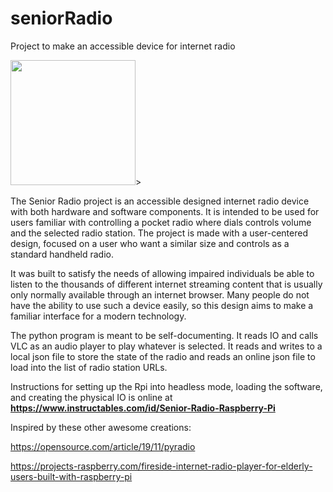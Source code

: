 # seniorRadio
Project to make an accessible device for internet radio

<img src="https://i.imgur.com/R6uO1aB.jpg" width="200px" >>

The Senior Radio project is an accessible designed internet radio device with both hardware and software components. It is intended to be used for users familiar with controlling a pocket radio where dials controls volume and the selected radio station. The project is made with a user-centered design, focused on a user who want a similar size and controls as a standard handheld radio.

It was built to satisfy the needs of allowing impaired individuals be able to listen to the thousands of different internet streaming content that is usually only normally available through an internet browser. Many people do not have the ability to use such a device easily, so this design aims to make a familiar interface for a modern technology.

The python program is meant to be self-documenting. It reads IO and calls VLC as an audio player to play whatever is selected. It reads and writes to a local json file to store the state of the radio and reads an online json file to load into the list of radio station URLs.

Instructions for setting up the Rpi into headless mode, loading the software, and creating the physical IO is online at <b>https://www.instructables.com/id/Senior-Radio-Raspberry-Pi</b>

Inspired by these other awesome creations:

https://opensource.com/article/19/11/pyradio

https://projects-raspberry.com/fireside-internet-radio-player-for-elderly-users-built-with-raspberry-pi
